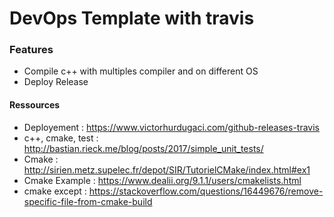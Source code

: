 # DevOps Template with travis

### Features

* Compile c++ with multiples compiler and on different OS
* Deploy Release


#### Ressources

* Deployement : https://www.victorhurdugaci.com/github-releases-travis
* c++, cmake, test : http://bastian.rieck.me/blog/posts/2017/simple_unit_tests/
* Cmake : http://sirien.metz.supelec.fr/depot/SIR/TutorielCMake/index.html#ex1
* Cmake Example : https://www.dealii.org/9.1.1/users/cmakelists.html
* cmake except : https://stackoverflow.com/questions/16449676/remove-specific-file-from-cmake-build